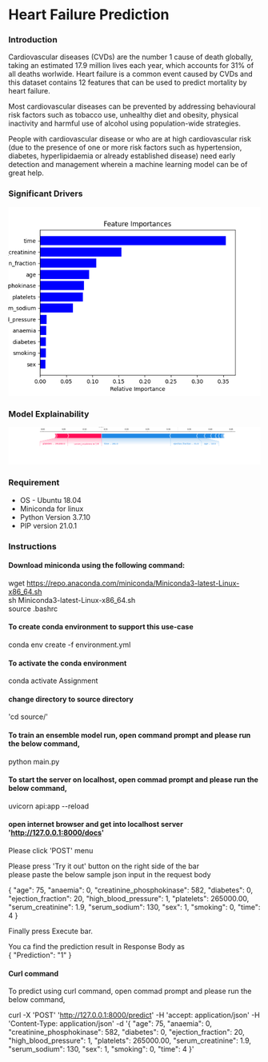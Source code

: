 # Heart Failure Prediction


### Introduction
Cardiovascular diseases (CVDs) are the number 1 cause of death globally, taking an estimated 17.9 million lives each year, which accounts for 31% of all deaths worlwide. Heart failure is a common event caused by CVDs and this dataset contains 12 features that can be used to predict mortality by heart failure.

Most cardiovascular diseases can be prevented by addressing behavioural risk factors such as tobacco use, unhealthy diet and obesity, physical inactivity and harmful use of alcohol using population-wide strategies.

People with cardiovascular disease or who are at high cardiovascular risk (due to the presence of one or more risk factors such as hypertension, diabetes, hyperlipidaemia or already established disease) need early detection and management wherein a machine learning model can be of great help.

### Significant Drivers
![alt text](https://github.com/IamExperimenting/Heart-Failure-Prediction-using-Ensemble-model/blob/master/images/feature_importance.png)

### Model Explainability
![alt text](https://github.com/IamExperimenting/Heart-Failure-Prediction-using-Ensemble-model/blob/master/images/shap_image.png)

### Requirement 

- OS - Ubuntu 18.04
- Miniconda for linux
- Python Version 3.7.10
- PIP version 21.0.1


### Instructions
#### Download miniconda using the following command:
wget https://repo.anaconda.com/miniconda/Miniconda3-latest-Linux-x86_64.sh \
sh Miniconda3-latest-Linux-x86_64.sh \
source .bashrc 
  
#### To create conda environment to support this use-case 
conda env create -f environment.yml
 
#### To activate the conda environment 
conda activate Assignment 
  
#### change directory to source directory 
'cd source/' 
 
#### To train an ensemble model run, open command prompt and please run the below command, 
python main.py 
  
#### To start the server on localhost, open commad prompt and please run the below command, 
uvicorn api:app --reload 
  
#### open internet browser and get into localhost server 'http://127.0.0.1:8000/docs' 

Please click 'POST' menu 

Please press 'Try it out' button on the right side of the bar \
please paste the below sample json input in the request body 

{
  "age": 75,
  "anaemia": 0,
  "creatinine_phosphokinase": 582,
  "diabetes": 0,
  "ejection_fraction": 20,
  "high_blood_pressure": 1,
  "platelets": 265000.00,
  "serum_creatinine": 1.9,
  "serum_sodium": 130,
  "sex": 1,
  "smoking": 0,
  "time": 4
  }

Finally press Execute bar. 

You ca find the prediction result in Response Body as \
  {
    "Prediction": "1"
  }

#### Curl command
To predict using curl command, open commad prompt and please run the below command, 

  curl -X 'POST' 
  'http://127.0.0.1:8000/predict' 
  -H 'accept: application/json' 
  -H 'Content-Type: application/json' 
  -d '{
  "age": 75,
  "anaemia": 0,
  "creatinine_phosphokinase": 582,
  "diabetes": 0,
  "ejection_fraction": 20,
  "high_blood_pressure": 1,
  "platelets": 265000.00,
  "serum_creatinine": 1.9,
  "serum_sodium": 130,
  "sex": 1,
  "smoking": 0,
  "time": 4
  }'



